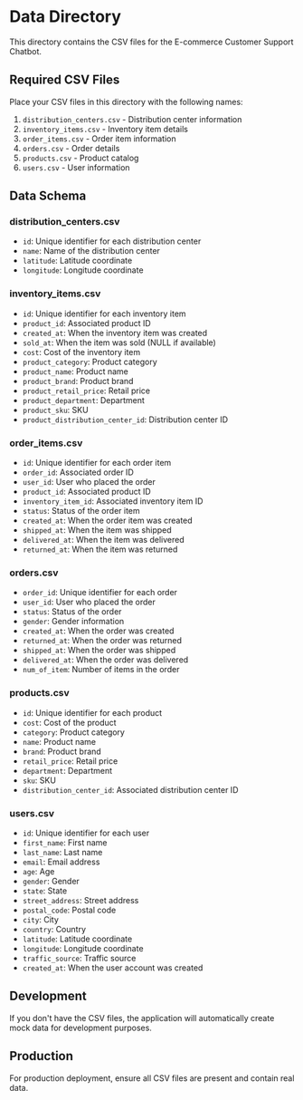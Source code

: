 # Data Directory

This directory contains the CSV files for the E-commerce Customer Support Chatbot.

## Required CSV Files

Place your CSV files in this directory with the following names:

1. `distribution_centers.csv` - Distribution center information
2. `inventory_items.csv` - Inventory item details
3. `order_items.csv` - Order item information
4. `orders.csv` - Order details
5. `products.csv` - Product catalog
6. `users.csv` - User information

## Data Schema

### distribution_centers.csv
- `id`: Unique identifier for each distribution center
- `name`: Name of the distribution center
- `latitude`: Latitude coordinate
- `longitude`: Longitude coordinate

### inventory_items.csv
- `id`: Unique identifier for each inventory item
- `product_id`: Associated product ID
- `created_at`: When the inventory item was created
- `sold_at`: When the item was sold (NULL if available)
- `cost`: Cost of the inventory item
- `product_category`: Product category
- `product_name`: Product name
- `product_brand`: Product brand
- `product_retail_price`: Retail price
- `product_department`: Department
- `product_sku`: SKU
- `product_distribution_center_id`: Distribution center ID

### order_items.csv
- `id`: Unique identifier for each order item
- `order_id`: Associated order ID
- `user_id`: User who placed the order
- `product_id`: Associated product ID
- `inventory_item_id`: Associated inventory item ID
- `status`: Status of the order item
- `created_at`: When the order item was created
- `shipped_at`: When the item was shipped
- `delivered_at`: When the item was delivered
- `returned_at`: When the item was returned

### orders.csv
- `order_id`: Unique identifier for each order
- `user_id`: User who placed the order
- `status`: Status of the order
- `gender`: Gender information
- `created_at`: When the order was created
- `returned_at`: When the order was returned
- `shipped_at`: When the order was shipped
- `delivered_at`: When the order was delivered
- `num_of_item`: Number of items in the order

### products.csv
- `id`: Unique identifier for each product
- `cost`: Cost of the product
- `category`: Product category
- `name`: Product name
- `brand`: Product brand
- `retail_price`: Retail price
- `department`: Department
- `sku`: SKU
- `distribution_center_id`: Associated distribution center ID

### users.csv
- `id`: Unique identifier for each user
- `first_name`: First name
- `last_name`: Last name
- `email`: Email address
- `age`: Age
- `gender`: Gender
- `state`: State
- `street_address`: Street address
- `postal_code`: Postal code
- `city`: City
- `country`: Country
- `latitude`: Latitude coordinate
- `longitude`: Longitude coordinate
- `traffic_source`: Traffic source
- `created_at`: When the user account was created

## Development

If you don't have the CSV files, the application will automatically create mock data for development purposes.

## Production

For production deployment, ensure all CSV files are present and contain real data. 